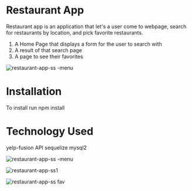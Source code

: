 Restaurant App
======

Restaurant app is an application that let's a user come to webpage, search for restaurants by location, and pick favorite restaurants. 

1. A Home Page that displays a form for the user to search with
2. A result of that search page 
3. A page to see their favorites 

![restaurant-app-ss -menu](https://user-images.githubusercontent.com/26443871/36107894-4da97966-0fd0-11e8-9657-3cf594329aa9.png)

Installation
======

To install run npm install 

Technology Used
======


yelp-fusion API
sequelize
mysql2



![restaurant-app-ss -menu](https://user-images.githubusercontent.com/26443871/36107894-4da97966-0fd0-11e8-9657-3cf594329aa9.png)

![restaurant-app-ss1](https://user-images.githubusercontent.com/26443871/36107917-5876dae6-0fd0-11e8-8079-fdd86851ae73.png)


![restaurant-app-ss fav](https://user-images.githubusercontent.com/26443871/36107949-6904ef1a-0fd0-11e8-8887-5c329e31350a.png)
